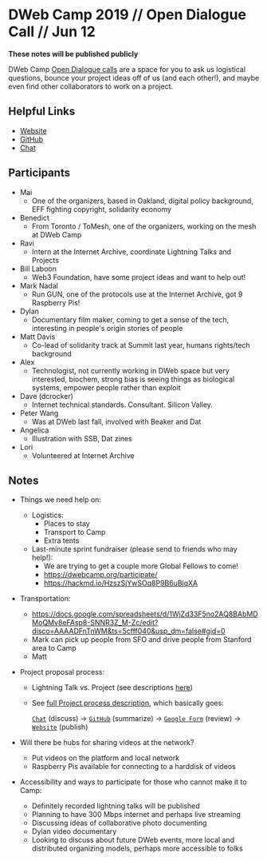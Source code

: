 DWeb Camp 2019 // Open Dialogue Call // Jun 12
==============================================

**These notes will be published publicly**

DWeb Camp [Open Dialogue calls](https://github.com/dweb-camp-2019/organizing#open-dialogue-calls) are a space for you to ask us logistical questions, bounce your project ideas off of us (and each other!), and maybe even find other collaborators to work on a project.

## Helpful Links

- [Website](https://dwebcamp.org)
- [GitHub](https://github.com/dweb-camp-2019)
- [Chat](https://riot.im/app/#/room/#decentralizedweb-general:matrix.org)

## Participants

- Mai
    - One of the organizers, based in Oakland, digital policy background, EFF fighting copyright, solidarity economy
- Benedict
    - From Toronto / ToMesh, one of the organizers, working on the mesh at DWeb Camp
- Ravi
    - Intern at the Internet Archive, coordinate Lightning Talks and Projects
- Bill Laboon
    - Web3 Foundation, have some project ideas and want to help out!
- Mark Nadal
    - Run GUN, one of the protocols use at the Internet Archive, got 9 Raspberry Pis!
- Dylan
    - Documentary film maker, coming to get a sense of the tech, interesting in people's origin stories of people
- Matt Davis
    - Co-lead of solidarity track at Summit last year, humans rights/tech background
- Alex
    - Technologist, not currently working in DWeb space but very interested, biochem, strong bias is seeing things as biological systems, empower people rather than exploit
- Dave (dcrocker)
    - Internet technical standards. Consultant. Silicon Valley.
- Peter Wang
    - Was at DWeb last fall, involved with Beaker and Dat
- Angelica
    - Illustration with SSB, Dat zines
- Lori
    - Volunteered at Internet Archive

## Notes

- Things we need help on:
    - Logistics:
        - Places to stay
        - Transport to Camp
        - Extra tents
    - Last-minute sprint fundraiser (please send to friends who may help!):
        - We are trying to get a couple more Global Fellows to come!
        - https://dwebcamp.org/participate/
        - https://hackmd.io/HzszSjYwSOq8P9B6uBlqXA

- Transportation: 
    - https://docs.google.com/spreadsheets/d/1WjZd33F5no2AQ8BAbMDMoQMv8eFAsp8-SNNR3Z_M-Zc/edit?disco=AAAADFnTnWM&ts=5cfff040&usp_dm=false#gid=0
    - Mark can pick up people from SFO and drive people from Stanford area to Camp
    - Matt

- Project proposal process:
    - Lightning Talk vs. Project (see descriptions [here](https://dwebcamp.org/proposals/))
    - See [full Project process description](https://github.com/dweb-camp-2019/projects#projects), which basically goes:
    
      [`Chat`](https://riot.im/app/#/room/#decentralizedweb-general:matrix.org) (discuss) -> [`GitHub`](https://github.com/dweb-camp-2019/projects/issues) (summarize) -> [`Google Form`](https://docs.google.com/forms/d/1Iet2xk6qwZZWkDHTEMCUn5zlb80IwXNtb6epk4-9O-s/) (review) -> [`Website`](https://dwebcamp.org/proposals/) (publish)

- Will there be hubs for sharing videos at the network?
    - Put videos on the platform and local network
    - Raspberry Pis available for connecting to a harddisk of videos

- Accessibility and ways to participate for those who cannot make it to Camp:
    - Definitely recorded lightning talks will be published
    - Planning to have 300 Mbps internet and perhaps live streaming
    - Discussing ideas of collaborative photo documenting
    - Dylan video documentary
    - Looking to discuss about future DWeb events, more local and distributed organizing models, perhaps more accessible to folks
